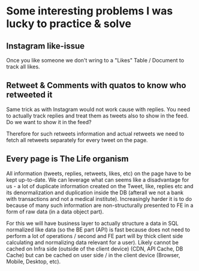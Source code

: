 # Some interesting problems I was lucky to practice & solve

## Instagram like-issue

Once you like someone we don't wring to a "Likes" Table / Document to track all likes.

## Retweet & Comments with quatos to know who retweeted it

Same trick as with Instagram would not work cause with replies. You need to actually track replies and treat them as tweets also to show in the feed. Do we want to show it in the feed?

Therefore for such retweets information and actual retweets we need to fetch all retweets separately for every tweet on the page.

## Every page is The Life organism

All information (tweets, replies, retweets, likes, etc) on the page have to be kept up-to-date.
We can leverage what can seems like a disadvantage for us - a lot of duplicate information created on the Tweet, like, replies etc and its denormalization and duplication inside the DB (afterall we not a bank with transactions and not a medical institute).
Increasingly harder it is to do because of many such information are non-structurally presented to FE in a form of raw data (in a data object part).

For this we will have business layer to actually structure a data in SQL normalized like data (so the BE part (API) is fast because does not need to perform a lot of operations / second and FE part will by thick client side calculating and normalizing data relevant for a user). Likely cannot be cached on Infra side (outside of the client device) (CDN, API Cache, DB Cache) but can be cached on user side / in the client device (Browser, Mobile, Desktop, etc).
